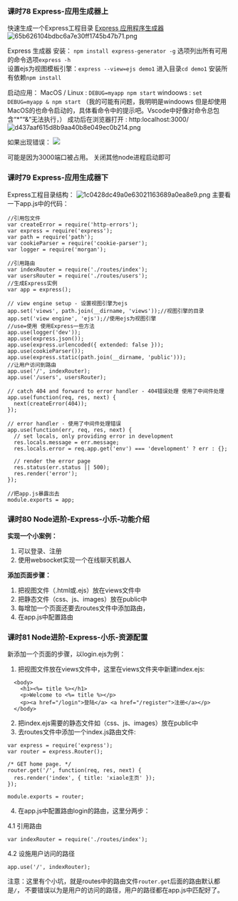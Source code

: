 ###  课时78 Express-应用生成器上

快速生成一个Express工程目录
[Express 应用程序生成器](http://www.expressjs.com.cn/starter/generator.html)
![65b626104bdbc6a7e30ff1745b47b71.png](https://upload-images.jianshu.io/upload_images/7072486-7681306716939756.png?imageMogr2/auto-orient/strip%7CimageView2/2/w/1240)

Express 生成器
安装： `npm install express-generator -g`
选项列出所有可用的命令选项`express -h`  
设置ejs为视图模板引擎：`express --view=ejs demo1`
进入目录`cd demo1`
安装所有依赖`npm install` 

启动应用：
MacOS / Linux : `DEBUG=myapp npm start`
windoows : `set DEBUG=myapp & npm start`
（我的可能有问题，我明明是windoows 但是却使用MacOS的也命令启动的，具体看命令中的提示吧。Vscode中好像对命令总包含“*”“&”无法执行，）
成功后在浏览器打开 :
http:localhost:3000/
![d437aaf615d8b9aa40b8e049ec0b214.png](https://upload-images.jianshu.io/upload_images/7072486-d0ad6b740acba8aa.png?imageMogr2/auto-orient/strip%7CimageView2/2/w/1240)

如果出现错误：
![](https://upload-images.jianshu.io/upload_images/7072486-811fd7641acbe13d.png?imageMogr2/auto-orient/strip%7CimageView2/2/w/1240)

可能是因为3000端口被占用。 关闭其他node进程启动即可


###  课时79 Express-应用生成器下

Express工程目录结构：
![1c0428dc49a0e63021163689a0ea8e9.png](https://upload-images.jianshu.io/upload_images/7072486-0f96c718c7ea74c7.png?imageMogr2/auto-orient/strip%7CimageView2/2/w/1240)
主要看一下app.js中的代码：
```
//引用包文件
var createError = require('http-errors');
var express = require('express');
var path = require('path');
var cookieParser = require('cookie-parser');
var logger = require('morgan');

//引用路由
var indexRouter = require('./routes/index');
var usersRouter = require('./routes/users');
//生成Express实例
var app = express();

// view engine setup - 设置视图引擎为ejs
app.set('views', path.join(__dirname, 'views'));//视图引擎的目录
app.set('view engine', 'ejs');//使用ejs为视图引擎
//use=使用 使用Express一些方法
app.use(logger('dev'));
app.use(express.json());
app.use(express.urlencoded({ extended: false }));
app.use(cookieParser());
app.use(express.static(path.join(__dirname, 'public')));
//让用户访问到路由
app.use('/', indexRouter);
app.use('/users', usersRouter);

// catch 404 and forward to error handler - 404错误处理 使用了中间件处理
app.use(function(req, res, next) {
  next(createError(404));
});

// error handler - 使用了中间件处理错误
app.use(function(err, req, res, next) {
  // set locals, only providing error in development
  res.locals.message = err.message;
  res.locals.error = req.app.get('env') === 'development' ? err : {};

  // render the error page
  res.status(err.status || 500);
  res.render('error');
});

//把app.js暴露出去
module.exports = app;
```

###  课时80 Node进阶-Express-小乐-功能介绍

**实现一个小案例：**
1. 可以登录、注册
2. 使用websocket实现一个在线聊天机器人

**添加页面步骤：**
1. 把视图文件（.html或.ejs）放在views文件中
2. 把静态文件（css、js、images）放在public中
3. 每增加一个页面还要去routes文件中添加路由，
4. 在app.js中配置路由

###  课时81 Node进阶-Express-小乐-资源配置

新添加一个页面的步骤，以login.ejs为例：
1. 把视图文件放在views文件中，这里在views文件夹中新建index.ejs:
```
  <body>
    <h1><%= title %></h1>
    <p>Welcome to <%= title %></p>
    <p><a href="/login">登陆</a> <a href="/register">注册</a></p>
  </body>
```
2. 把index.ejs需要的静态文件如（css、js、images）放在public中
3. 去routes文件中添加一个index.js路由文件:
```
var express = require('express');
var router = express.Router();

/* GET home page. */
router.get('/', function(req, res, next) {
  res.render('index', { title: 'xiaole主页' });
});

module.exports = router;

```
4. 在app.js中配置路由login的路由，这里分两步：

4.1 引用路由
```
var indexRouter = require('./routes/index');
```
4.2 设施用户访问的路径
```
app.use('/', indexRouter);
```
注意：这里有个小坑，就是routes中的路由文件`router.get`后面的路由默认都是`/`， 不要错误以为是用户的访问的路径，用户的路径都在app.js中匹配好了。





